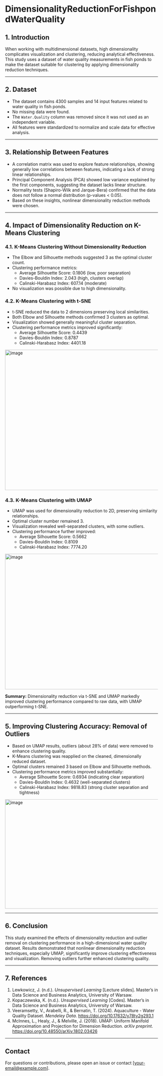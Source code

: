 # DimensionalityReductionForFishpondWaterQuality

## 1. Introduction  
When working with multidimensional datasets, high dimensionality complicates visualization and clustering, reducing analytical effectiveness. This study uses a dataset of water quality measurements in fish ponds to make the dataset suitable for clustering by applying dimensionality reduction techniques.

---

## 2. Dataset  
- The dataset contains 4300 samples and 14 input features related to water quality in fish ponds.  
- No missing data were found.  
- The `Water.Quality` column was removed since it was not used as an independent variable.  
- All features were standardized to normalize and scale data for effective analysis.

---

## 3. Relationship Between Features  
- A correlation matrix was used to explore feature relationships, showing generally low correlations between features, indicating a lack of strong linear relationships.  
- Principal Component Analysis (PCA) showed low variance explained by the first components, suggesting the dataset lacks linear structure.  
- Normality tests (Shapiro-Wilk and Jarque-Bera) confirmed that the data does not follow a normal distribution (p-values < 0.05).  
- Based on these insights, nonlinear dimensionality reduction methods were chosen.

---

## 4. Impact of Dimensionality Reduction on K-Means Clustering

### 4.1. K-Means Clustering Without Dimensionality Reduction  
- The Elbow and Silhouette methods suggested 3 as the optimal cluster count.  
- Clustering performance metrics:  
  - Average Silhouette Score: 0.1806 (low, poor separation)  
  - Davies-Bouldin Index: 2.043 (high, clusters overlap)  
  - Calinski-Harabasz Index: 607.14 (moderate)  
- No visualization was possible due to high dimensionality.

### 4.2. K-Means Clustering with t-SNE  
- t-SNE reduced the data to 2 dimensions preserving local similarities.  
- Both Elbow and Silhouette methods confirmed 3 clusters as optimal.  
- Visualization showed generally meaningful cluster separation.  
- Clustering performance metrics improved significantly:  
  - Average Silhouette Score: 0.4439  
  - Davies-Bouldin Index: 0.8787  
  - Calinski-Harabasz Index: 4401.18
 
<img width="665" height="461" alt="image" src="https://github.com/user-attachments/assets/dbfb8709-4c0e-403f-9d59-b57d7774356e" />


### 4.3. K-Means Clustering with UMAP  
- UMAP was used for dimensionality reduction to 2D, preserving similarity relationships.  
- Optimal cluster number remained 3.  
- Visualization revealed well-separated clusters, with some outliers.  
- Clustering performance further improved:  
  - Average Silhouette Score: 0.5662  
  - Davies-Bouldin Index: 0.8109  
  - Calinski-Harabasz Index: 7774.20

<img width="614" height="445" alt="image" src="https://github.com/user-attachments/assets/a8fdb5e7-6bf5-43fb-8043-3dc938aea755" />


**Summary:** Dimensionality reduction via t-SNE and UMAP markedly improved clustering performance compared to raw data, with UMAP outperforming t-SNE.

---

## 5. Improving Clustering Accuracy: Removal of Outliers  
- Based on UMAP results, outliers (about 28% of data) were removed to enhance clustering quality.  
- K-Means clustering was reapplied on the cleaned, dimensionally reduced dataset.  
- Optimal clusters remained 3 based on Elbow and Silhouette methods.  
- Clustering performance metrics improved substantially:  
  - Average Silhouette Score: 0.6934 (indicating clear separation)  
  - Davies-Bouldin Index: 0.4632 (well-separated clusters)  
  - Calinski-Harabasz Index: 9818.83 (strong cluster separation and tightness)
 
<img width="569" height="359" alt="image" src="https://github.com/user-attachments/assets/f516fb2d-7c53-4056-ad4e-16760ef43aa4" />

---

## 6. Conclusion  
This study examined the effects of dimensionality reduction and outlier removal on clustering performance in a high-dimensional water quality dataset. Results demonstrated that nonlinear dimensionality reduction techniques, especially UMAP, significantly improve clustering effectiveness and visualization. Removing outliers further enhanced clustering quality.

---

## 7. References  
1. Lewkowicz, J. (n.d.). *Unsupervised Learning* [Lecture slides]. Master’s in Data Science and Business Analytics, University of Warsaw.  
2. Kopaczewska, K. (n.d.). *Unsupervised Learning* [Codes]. Master’s in Data Science and Business Analytics, University of Warsaw.  
3. Veeramsetty, V., Arabelli, R., & Bernatin, T. (2024). Aquaculture - Water Quality Dataset. *Mendeley Data*. https://doi.org/10.17632/y78ty2g293.1  
4. McInnes, L., Healy, J., & Melville, J. (2018). UMAP: Uniform Manifold Approximation and Projection for Dimension Reduction. *arXiv preprint*. https://doi.org/10.48550/arXiv.1802.03426  

---

## Contact  
For questions or contributions, please open an issue or contact [your-email@example.com].
